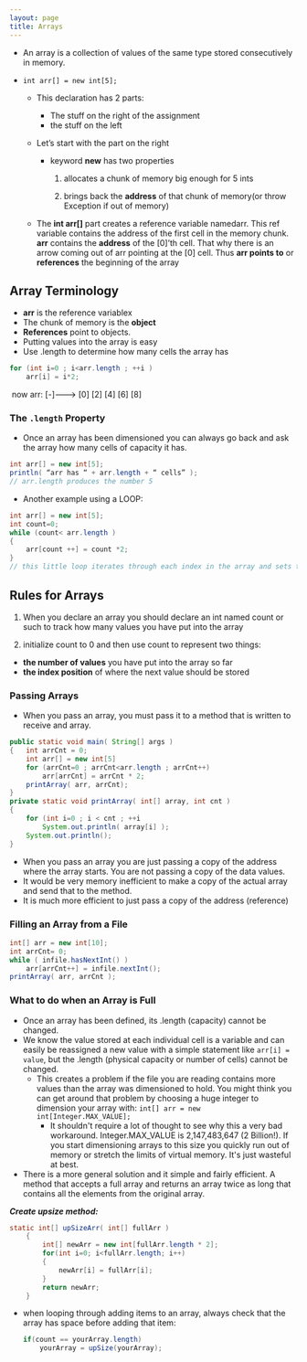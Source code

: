 ```yaml
---
layout: page
title: Arrays
---
```


- An array is a collection of values of the same type stored consecutively in memory.

- `int arr[] = new int[5];`

  - This declaration has 2 parts: 

    - The stuff on the right of the assignment 
    - the stuff on the left

  - Let’s start with the part on the right

    - keyword **new** has two properties

      1) allocates a chunk of memory big enough for 5 ints

      2) brings back the **address** of that chunk of memory(or throw Exception if out of memory)

  - The **int arr[]** part creates a reference variable namedarr. This ref variable contains the address of the first cell in the memory chunk. **arr** contains the **address** of the [0]’th cell. That why there is an arrow coming out of arr pointing at the [0] cell. Thus **arr points to** or **references** the beginning of the array

## Array Terminology

- **arr** is the reference variablex
- The chunk of memory is the **object**
- **References** point to objects.
- Putting values into the array is easy
- Use .length to determine how many cells the array has

```java
for (int i=0 ; i<arr.length ; ++i )
	arr[i] = i*2;
```

​	now  arr: [-]---> [0] [2] [4] [6] [8]

### The `.length` Property

- Once an array has been dimensioned you can always go back and ask the array how many cells of capacity it has.

```java
int arr[] = new int[5];
println( “arr has “ + arr.length + “ cells” );
// arr.length produces the number 5
```

- Another example using a LOOP:

```java
int arr[] = new int[5];
int count=0;
while (count< arr.length )
{
	arr[count ++] = count *2;
}
// this little loop iterates through each index in the array and sets the value of it to twice the index
```

## Rules for Arrays

1) When you declare an array you should declare an int named count or such to track how many values you have put into the array

2) initialize count to 0 and then use count to represent two things:

- **the number of values** you have put into the array so far
- **the index position** of where the next value should be stored

### Passing Arrays

- When you pass an array, you must pass it to a method that is written to receive and array.

```java
public static void main( String[] args )
{	int arrCnt = 0;
	int arr[] = new int[5]
	for (arrCnt=0 ; arrCnt<arr.length ; arrCnt++)
		arr[arrCnt] = arrCnt * 2;
	printArray( arr, arrCnt);
}
private static void printArray( int[] array, int cnt )
{
	for (int i=0 ; i < cnt ; ++i
		System.out.println( array[i] );
	System.out.println();
}
```

- When you pass an array you are just passing a copy of the address where the array starts. You are not passing a copy of the data values.
- It would be very memory inefficient to make a copy of the actual array and send that to the method.
- It is much more efficient to just pass a copy of the address (reference)

### Filling an Array from a File

```java
int[] arr = new int[10];
int arrCnt= 0;
while ( infile.hasNextInt() )
	arr[arrCnt++] = infile.nextInt();
printArray( arr, arrCnt );
```

### What to do when an Array is Full

- Once an array has been defined, its .length (capacity) cannot be changed.
- We know the value stored at each individual cell is a variable and can easily be reassigned a new value with a simple statement like `arr[i] = value`, but the .length (physical capacity or number of cells) cannot be changed.
  - This creates a problem if the file you are reading contains more values than the array was dimensioned to hold. You might think you can get around that problem by choosing a huge integer to dimension your array with: `int[] arr = new int[Integer.MAX_VALUE];`
    - It shouldn't require a lot of thought to see why this a very bad workaround. Integer.MAX_VALUE is 2,147,483,647 (2 Billion!). If you start dimensioning arrays to this size you quickly run out of memory or stretch the limits of virtual memory. It's just wasteful at best.
- There is a more general solution and it simple and fairly efficient. A method that accepts a full array and returns an array twice as long that contains all the elements from the original array.

***Create upsize method:***

```java
static int[] upSizeArr( int[] fullArr )
	{
		int[] newArr = new int[fullArr.length * 2];
		for(int i=0; i<fullArr.length; i++)
		{
			newArr[i] = fullArr[i];
		}
		return newArr;
	}
```

- when looping through adding items to an array, always check that the array has space before adding that item:

  ```java
  if(count == yourArray.length)
      yourArray = upSize(yourArray);
  ```

